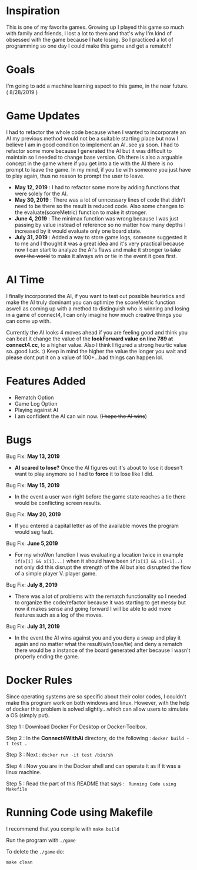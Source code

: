 # Inspiration 

This is one of my favorite games. Growing up I played this game so much with family and friends, I lost a lot to them and that's why I'm kind of obsessed with the game because I hate losing. So I practiced a lot of programming so one day I could make this game and get a rematch!

# Goals
I'm going to add a machine learning aspect to this game, in the near future. ( 8/28/2019 )

# Game Updates
I had to refactor the whole code because when I wanted to incorporate an AI my previous method would not be a suitable starting place but now I believe I am in good condition to implement an AI..see ya soon. I had to refactor some more because I generated the AI but it was difficult to maintain so I needed to change base version. Oh there is also a arguable concept in the game where if you get into a tie with the AI there is no prompt to leave the game. In my mind, if you tie with someone you just have to play again, thus no reason to prompt the user to leave.
- **May 12, 2019** : 
I had to refactor some more by adding functions that were solely for the AI.
- **May 30, 2019** : 
There was a lot of unncessary lines of code that didn't need to be there so the result is reduced code.
Also some changes to the evaluate(scoreMetric) function to make it stronger.
- **June 4, 2019** : 
The minimax function was wrong because I was just passing by value instead of reference so no matter how many depths I increased by it would evaluate only one board state.
- **July 31, 2019** :
Added a way to store game logs, someone suggested it to me and I thought it was a great idea and it's very practical because now I can start to analyze the AI's flaws and make it stronger ~~to take over the world~~ to make it always win or tie in the event it goes first.

# AI Time
I finally incorporated the AI, if you want to test out possible heuristics and make the AI truly dominant you can optimize the scoreMetric function aswell as coming up with a method to distinguish who is winning and losing in a game of connect4, I can only imagine how much creative things you can come up with.

Currently the AI looks 4 moves ahead if you are feeling good and think you can beat it change the value of the **lookForward value on line 789 at connect4.cc**, to a higher value. Also I think I figured a strong heurtic value so..good luck. :)
Keep in mind the higher the value the longer you wait and please dont put it on a value of 100+...bad things can happen lol.

# Features Added
- Rematch Option
- Game Log Option
- Playing against AI 
- I am confident the AI can win now. (~~I hope the AI wins~~)

# Bugs
Bug Fix: **May 13, 2019**
- **AI scared to lose?** Once the AI figures out it's about to lose it doesn't want to play anymore so I had to **force** it to lose like I did.

Bug Fix: **May 15, 2019**
- In the event a user won right before the game state reaches a tie there would be conflicting screen results.

Bug Fix: **May 20, 2019**
- If you entered a capital letter as of the available moves the program would seg fault.

Bug Fix: **June 5,2019**
- For my whoWon function I was evaluating a location twice in example ```if(x[i] && x[i]...)``` when it should have been ```if(x[i] && x[i+1]..)``` not only did this disrupt the strength of the AI but also disrupted the flow of a simple player V. player game.

Bug Fix: **July 8, 2019**
- There was a lot of problems with the rematch functionality so I needed to organize the code/refactor because it was starting to get messy but now it makes sense and going forward I will be able to add more features such as a log of the moves.

Bug Fix: **July 31, 2019**
- In the event the AI wins against you and you deny a swap and play it again and no matter what the result(win/lose/tie) and deny a rematch there would be a instance of the board generated after because I wasn't properly ending the game.

# Docker Rules
Since operating systems are so specific about their color codes, I couldn't make this program work on both windows and linux. However, with the help of docker this problem is solved slightly...which can allow users to simulate a OS (simply put).

Step 1 : Download Docker For Desktop or Docker-Toolbox.

Step 2 : In the **Connect4WithAi** directory, do the following : ``docker build -t test . ``

Step 3 : Next : `` docker run -it test /bin/sh ``

Step 4 : Now you are in the Docker shell and can operate it as if it was a linux machine.

Step 5 : Read the part of this README that says : `` Running Code using Makefile``

# Running Code using Makefile

I recommend that you compile with ``make build``

Run the program with ``./game``

To delete the ``./game`` do:

 ``make clean``


